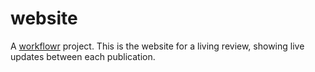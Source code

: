 # website

A [workflowr][] project. This is the website for a living review, showing live updates between each publication.

[workflowr]: https://github.com/jdblischak/workflowr
